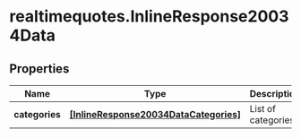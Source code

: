 # realtimequotes.InlineResponse20034Data

## Properties

Name | Type | Description | Notes
------------ | ------------- | ------------- | -------------
**categories** | [**[InlineResponse20034DataCategories]**](InlineResponse20034DataCategories.md) | List of categories. | [optional] 


